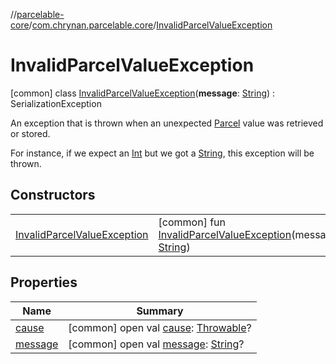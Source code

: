 //[parcelable-core](../../../index.md)/[com.chrynan.parcelable.core](../index.md)/[InvalidParcelValueException](index.md)



# InvalidParcelValueException  
 [common] class [InvalidParcelValueException](index.md)(**message**: [String](https://kotlinlang.org/api/latest/jvm/stdlib/kotlin/-string/index.html)) : SerializationException

An exception that is thrown when an unexpected [Parcel](../-parcel/index.md) value was retrieved or stored.



For instance, if we expect an [Int](https://kotlinlang.org/api/latest/jvm/stdlib/kotlin/-int/index.html) but we got a [String](https://kotlinlang.org/api/latest/jvm/stdlib/kotlin/-string/index.html), this exception will be thrown.

   


## Constructors  
  
| | |
|---|---|
| <a name="com.chrynan.parcelable.core/InvalidParcelValueException/InvalidParcelValueException/#kotlin.String/PointingToDeclaration/"></a>[InvalidParcelValueException](-invalid-parcel-value-exception.md)| <a name="com.chrynan.parcelable.core/InvalidParcelValueException/InvalidParcelValueException/#kotlin.String/PointingToDeclaration/"></a> [common] fun [InvalidParcelValueException](-invalid-parcel-value-exception.md)(message: [String](https://kotlinlang.org/api/latest/jvm/stdlib/kotlin/-string/index.html))   <br>|


## Properties  
  
|  Name |  Summary | 
|---|---|
| <a name="com.chrynan.parcelable.core/InvalidParcelValueException/cause/#/PointingToDeclaration/"></a>[cause](index.md#%5Bcom.chrynan.parcelable.core%2FInvalidParcelValueException%2Fcause%2F%23%2FPointingToDeclaration%2F%5D%2FProperties%2F609466861)| <a name="com.chrynan.parcelable.core/InvalidParcelValueException/cause/#/PointingToDeclaration/"></a> [common] open val [cause](index.md#%5Bcom.chrynan.parcelable.core%2FInvalidParcelValueException%2Fcause%2F%23%2FPointingToDeclaration%2F%5D%2FProperties%2F609466861): [Throwable](https://kotlinlang.org/api/latest/jvm/stdlib/kotlin/-throwable/index.html)?   <br>|
| <a name="com.chrynan.parcelable.core/InvalidParcelValueException/message/#/PointingToDeclaration/"></a>[message](index.md#%5Bcom.chrynan.parcelable.core%2FInvalidParcelValueException%2Fmessage%2F%23%2FPointingToDeclaration%2F%5D%2FProperties%2F609466861)| <a name="com.chrynan.parcelable.core/InvalidParcelValueException/message/#/PointingToDeclaration/"></a> [common] open val [message](index.md#%5Bcom.chrynan.parcelable.core%2FInvalidParcelValueException%2Fmessage%2F%23%2FPointingToDeclaration%2F%5D%2FProperties%2F609466861): [String](https://kotlinlang.org/api/latest/jvm/stdlib/kotlin/-string/index.html)?   <br>|

